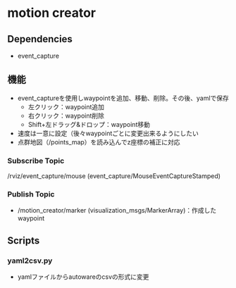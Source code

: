 # motion creator

## Dependencies
- event_capture

## 機能
- event_captureを使用しwaypointを追加、移動、削除。その後、yamlで保存
  - 左クリック：waypoint追加
  - 右クリック：waypoint削除
  - Shift+左ドラッグ&ドロップ：waypoint移動
- 速度は一意に設定（後々waypointごとに変更出来るようにしたい
- 点群地図（/points_map）を読み込んでz座標の補正に対応

### Subscribe Topic
/rviz/event_capture/mouse (event_capture/MouseEventCaptureStamped)

### Publish Topic
- /motion_creator/marker (visualization_msgs/MarkerArray)：作成したwaypoint

## Scripts

### yaml2csv.py
- yamlファイルからautowareのcsvの形式に変更
